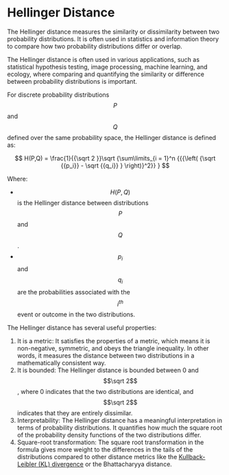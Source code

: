 # Hellinger Distance

The Hellinger distance measures the similarity or dissimilarity between two probability distributions. It is often used in statistics and information theory to compare how two probability distributions differ or overlap.

The Hellinger distance is often used in various applications, such as statistical hypothesis testing, image processing, machine learning, and ecology, where comparing and quantifying the similarity or difference between probability distributions is important.

For discrete probability distributions $$P$$ and $$Q$$ defined over the same probability space, the Hellinger distance is defined as:

$$
H(P,Q) = \frac{1}{{\sqrt 2 }}\sqrt {\sum\limits_{i = 1}^n {{{\left( {\sqrt {{p_i}}  - \sqrt {{q_i}} } \right)}^2}} }
$$

Where:

* $$H(P,Q)$$ is the Hellinger distance between distributions $$P$$ and $$Q$$.
* $$p_i$$ and $$q_i$$ are the probabilities associated with the $$i^{th}$$ event or outcome in the two distributions.

The Hellinger distance has several useful properties:

1. It is a metric: It satisfies the properties of a metric, which means it is non-negative, symmetric, and obeys the triangle inequality. In other words, it measures the distance between two distributions in a mathematically consistent way.
2. It is bounded: The Hellinger distance is bounded between 0 and $$\sqrt 2$$, where 0 indicates that the two distributions are identical, and $$\sqrt 2$$ indicates that they are entirely dissimilar.
3. Interpretability: The Hellinger distance has a meaningful interpretation in terms of probability distributions. It quantifies how much the square root of the probability density functions of the two distributions differ.
4. Square-root transformation: The square root transformation in the formula gives more weight to the differences in the tails of the distributions compared to other distance metrics like the [Kullback-Leibler (KL) divergence](kullback-leibler-divergence-arc-force.md) or the Bhattacharyya distance.

